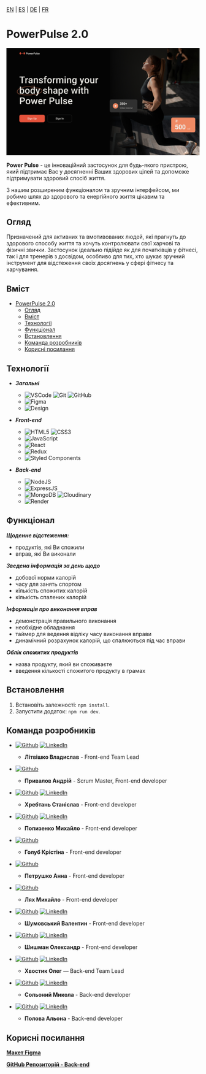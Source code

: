 [EN](README.md) | [ES](README-es.md) | [DE](README-de.md) | [FR](README-fr.md)

# PowerPulse 2.0

![Welcome Page](./public/Desktop.jpg)

**Power Pulse** - це інноваційний застосунок для будь-якого пристрою, який підтримає Вас у досягненні Ваших здорових цілей та допоможе підтримувати здоровий спосіб життя. 

З нашим розширеним функціоналом та зручним інтерфейсом, ми робимо шлях до здорового та енергійного життя цікавим та ефективним.

## Огляд

Призначений для активних та вмотивованих людей, які прагнуть до здорового способу життя та хочуть контролювати свої харчові та фізичні звички. Застосунок ідеально підійде як для початківців у фітнесі, так і для тренерів з досвідом, особливо для тих, хто шукає зручний інструмент для відстеження своїх досягнень у сфері фітнесу та харчування.

## Вміст

- [PowerPulse 2.0](#powerpulse-20)
  - [Огляд](#огляд)
  - [Вміст](#вміст)
  - [Технології](#технології)
  - [Функціонал](#функціонал)
  - [Встановлення](#встановлення)
  - [Команда розробників](#команда-розробників)
  - [Корисні посилання](#корисні-посилання)

## Технології

- ***Загальні***
  - ![VSCode](https://img.shields.io/badge/vscode-007ACC?style=for-the-badge&logo=visualstudiocode&logoColor=white) ![Git](https://img.shields.io/badge/Git-F05032?style=for-the-badge&logo=git&logoColor=white) ![GitHub](https://img.shields.io/badge/GitHub-181717?style=for-the-badge&logo=github&logoColor=white)
  - ![Figma](https://img.shields.io/badge/Figma-F24E1E?style=for-the-badge&logo=figma&logoColor=white)
  - ![Design](https://img.shields.io/badge/Adaptive_and_responsive_design-white?style=for-the-badge&logoColor=white)

- ***Front-end***
  - ![HTML5](https://img.shields.io/badge/html5-E34F26?style=for-the-badge&logo=html5&logoColor=white) ![CSS3](https://img.shields.io/badge/css3-1572B6?style=for-the-badge&logo=css3&logoColor=white)
  - ![JavaScript](https://img.shields.io/badge/javascript-F7DF1E?style=for-the-badge&logo=javascript&logoColor=white)
  - ![React](https://img.shields.io/badge/react-61DAFB?style=for-the-badge&logo=react&logoColor=white)
  - ![Redux](https://img.shields.io/badge/redux-764ABC?style=for-the-badge&logo=redux&logoColor=white)
  - ![Styled Components](https://img.shields.io/badge/styled_components-DB7093?style=for-the-badge&logo=styledcomponents&logoColor=white)

- ***Back-end***
  - ![NodeJS](https://img.shields.io/badge/node.js-339933?style=for-the-badge&logo=nodedotjs&logoColor=white)
  - ![ExpressJS](https://img.shields.io/badge/express-000000?style=for-the-badge&logo=express&logoColor=white)
  - ![MongoDB](https://img.shields.io/badge/mongodb-47A248?style=for-the-badge&logo=mongodb&logoColor=white) ![Cloudinary](https://img.shields.io/badge/Cloudinary-3448C5?style=for-the-badge&logo=Cloudinary&logoColor=white)
  - ![Render](https://img.shields.io/badge/Render-AA3DCE?style=for-the-badge&logoColor=white)

## Функціонал

***Щоденне відстеження:***

- продуктів, які Ви спожили 
- вправ, які Ви виконали

***Зведена інформація за день щодо***

- добової норми калорій
- часу для занять спортом
- кількість спожитих калорій
- кількість спалених калорій

***Інформація про виконання вправ***

- демонстрація правильного виконання
- необхідне обладнання
- таймер для ведення відліку часу виконання вправи
- динамічний розрахунок калорій, що спалюються під час вправи

***Облік спожитих продуктів***

- назва продукту, який ви споживаєте
- введення кількості спожитого продукту в грамах

## Встановлення

1. Встановіть залежності: `npm install`.
2. Запустити додаток: `npm run dev`.

## Команда розробників

- [![Github](https://img.shields.io/badge/SaltyUA-181717?style=for-the-badge&logo=github&logoColor=white)](https://github.com/SaltyUA) 
  [![LinkedIn](https://img.shields.io/badge/Літвішко_Владислав-0A66C2?style=for-the-badge&logo=linkedin&logoColor=white)](https://www.linkedin.com/in/vladyslav-litvishko)
  - **Літвішко Владислав** - Front-end Team Lead

- [![Github](https://img.shields.io/badge/Gadiomi-181717?style=for-the-badge&logo=github&logoColor=white)](https://github.com/Gadiomi) 
  - **Привалов Андрій** - Scrum Master, Front-end developer

- [![Github](https://img.shields.io/badge/SKhrebtan-181717?style=for-the-badge&logo=github&logoColor=white)](https://github.com/SKhrebtan) 
  [![LinkedIn](https://img.shields.io/badge/Хребтань_Станіслав-0A66C2?style=for-the-badge&logo=linkedin&logoColor=white)](https://www.linkedin.com/in/stanislav-khrebtan/)
  - **Хребтань Станіслав** - Front-end developer

- [![Github](https://img.shields.io/badge/pasazhyr99th-181717?style=for-the-badge&logo=github&logoColor=white)](https://github.com/pasazhyr99th)
  [![LinkedIn](https://img.shields.io/badge/Попизенко_Михайло-0A66C2?style=for-the-badge&logo=linkedin&logoColor=white)](https://www.linkedin.com/in/mykhailo-popyzenko/)
  - **Попизенко Михайло** - Front-end developer

- [![Github](https://img.shields.io/badge/GKristi-181717?style=for-the-badge&logo=github&logoColor=white)](https://github.com/GKristi)
  - **Голуб Крістіна** - Front-end developer

- [![Github](https://img.shields.io/badge/Anna1987-181717?style=for-the-badge&logo=github&logoColor=white)](https://github.com/Anna-1987) 
  - **Петрушко Анна** - Front-end developer

- [![Github](https://img.shields.io/badge/Michael3573-181717?style=for-the-badge&logo=github&logoColor=white)](https://github.com/Michael3573) 
  - **Лях Михайло** - Front-end developer

- [![Github](https://img.shields.io/badge/Gigapatut-181717?style=for-the-badge&logo=github&logoColor=white)](https://github.com/Gigapatut) 
  [![LinkedIn](https://img.shields.io/badge/Шумовський_Валентин-0A66C2?style=for-the-badge&logo=linkedin&logoColor=white)](https://www.linkedin.com/in/valentyn-shumovskyi)
  - **Шумовський Валентин** - Front-end developer

- [![Github](https://img.shields.io/badge/Stereotype89-181717?style=for-the-badge&logo=github&logoColor=white)](https://github.com/Stereotype89) 
  [![LinkedIn](https://img.shields.io/badge/Шишман_Олександр-0A66C2?style=for-the-badge&logo=linkedin&logoColor=white)](https://www.linkedin.com/in/shyshman89/)
  - **Шишман Олександр** - Front-end developer

- [![Github](https://img.shields.io/badge/OlehKhv-181717?style=for-the-badge&logo=github&logoColor=white)](https://github.com/OlehKhv) 
  [![LinkedIn](https://img.shields.io/badge/Хвостик_Олег-0A66C2?style=for-the-badge&logo=linkedin&logoColor=white)](https://www.linkedin.com/in/oleh-khvostyk)
  - **Хвостик Олег** — Back-end Team Lead

- [![Github](https://img.shields.io/badge/nicksolony-181717?style=for-the-badge&logo=github&logoColor=white)](https://github.com/nicksolony/) 
  [![LinkedIn](https://img.shields.io/badge/Сольоний_Микола-0A66C2?style=for-the-badge&logo=linkedin&logoColor=white)](https://www.linkedin.com/in/nick-solonyy)
  - **Сольоний Микола** - Back-end developer

- [![Github](https://img.shields.io/badge/alyonapolova-181717?style=for-the-badge&logo=github&logoColor=white)](https://github.com/alyonapolova) 
  [![LinkedIn](https://img.shields.io/badge/Полова_Альона-0A66C2?style=for-the-badge&logo=linkedin&logoColor=white)](http://linkedin.com/in/alyonapolova)
  - **Полова Альона** - Back-end developer

## Корисні посилання

[**Макет Figma**](https://www.figma.com/file/0xm1EIt7GWmWxWTa8xu2K5/Power-Pulse-2.0?type=design&node-id=0-1&mode=design&t=jI0csq1JsWnjOpnF-0)

[**GitHub Репозиторій - Back-end**](https://github.com/OlehKhv/projectSERV)